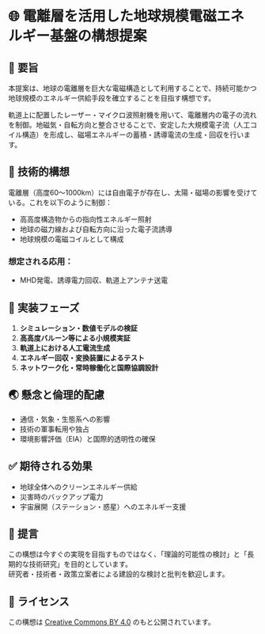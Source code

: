 # 🌐 電離層を活用した地球規模電磁エネルギー基盤の構想提案

## 📄 要旨
本提案は、地球の電離層を巨大な電磁構造として利用することで、持続可能かつ地球規模のエネルギー供給手段を確立することを目指す構想です。

軌道上に配置したレーザー・マイクロ波照射機を用いて、電離層内の電子の流れを制御。地磁気・自転方向と整合させることで、安定した大規模電子流（人工コイル構造）を形成し、磁場エネルギーの蓄積・誘導電流の生成・回収を行います。

## 🔧 技術的構想
電離層（高度60～1000km）には自由電子が存在し、太陽・磁場の影響を受けている。これを以下のように制御：

- 高高度構造物からの指向性エネルギー照射
- 地球の磁力線および自転方向に沿った電子流誘導
- 地球規模の電磁コイルとして構成

### 想定される応用：
- MHD発電、誘導電力回収、軌道上アンテナ送電

## 🚀 実装フェーズ
1. **シミュレーション・数値モデルの検証**
2. **高高度バルーン等による小規模実証**
3. **軌道上における人工電流生成**
4. **エネルギー回収・変換装置によるテスト**
5. **ネットワーク化・常時稼働化と国際協調設計**

## 🌏 懸念と倫理的配慮
- 通信・気象・生態系への影響
- 技術の軍事転用や独占
- 環境影響評価（EIA）と国際的透明性の確保

## ✅ 期待される効果
- 地球全体へのクリーンエネルギー供給
- 災害時のバックアップ電力
- 宇宙展開（ステーション・惑星）へのエネルギー支援

## 📣 提言
この構想は今すぐの実現を目指すものではなく、「理論的可能性の検討」と「長期的な技術研究」を目的としています。  
研究者・技術者・政策立案者による建設的な検討と批判を歓迎します。

## 📝 ライセンス
この構想は [Creative Commons BY 4.0](https://creativecommons.org/licenses/by/4.0/) のもと公開されています。
